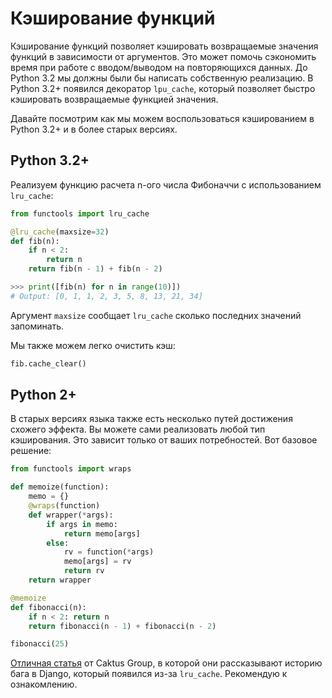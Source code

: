 # Кэширование функций

Кэширование функций позволяет кэшировать возвращаемые значения функций в
зависимости от аргументов. Это может помочь сэкономить время при работе
с вводом/выводом на повторяющихся данных. До Python 3.2 мы должны были бы
написать собственную реализацию. В Python 3.2+ появился декоратор `lpu_cache`,
который позволяет быстро кэшировать возвращаемые функцией значения.

Давайте посмотрим как мы можем воспользоваться кэшированием в Python 3.2+ и
в более старых версиях.

## Python 3.2+

Реализуем функцию расчета n-ого числа Фибоначчи с использованием `lru_cache`:

```python
from functools import lru_cache

@lru_cache(maxsize=32)
def fib(n):
    if n < 2:
        return n
    return fib(n - 1) + fib(n - 2)

>>> print([fib(n) for n in range(10)])
# Output: [0, 1, 1, 2, 3, 5, 8, 13, 21, 34]
```

Аргумент `maxsize` сообщает `lru_cache` сколько последних значений
запоминать.

Мы также можем легко очистить кэш:

```python
fib.cache_clear()
```

## Python 2+

В старых версиях языка также есть несколько путей достижения схожего эффекта.
Вы можете сами реализовать любой тип кэширования. Это зависит только от ваших
потребностей. Вот базовое решение:

```python
from functools import wraps

def memoize(function):
    memo = {}
    @wraps(function)
    def wrapper(*args):
        if args in memo:
            return memo[args]
        else:
            rv = function(*args)
            memo[args] = rv
            return rv
    return wrapper

@memoize
def fibonacci(n):
    if n < 2: return n
    return fibonacci(n - 1) + fibonacci(n - 2)

fibonacci(25)
```

[Отличная статья](https://www.caktusgroup.com/blog/2015/06/08/testing-client-side-applications-django-post-mortem/)
от Caktus Group, в которой они рассказывают историю бага в Django, который
появился из-за `lru_cache`. Рекомендую к ознакомлению.
